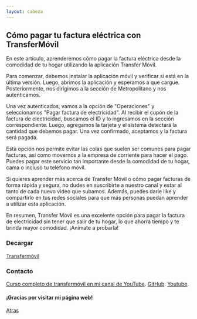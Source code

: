 ```yaml
---
layout: cabeza
---
```


## Cómo pagar tu factura eléctrica con TransferMóvil

En este artículo, aprenderemos cómo pagar la factura eléctrica desde la comodidad de tu hogar utilizando la aplicación Transfer Móvil.

Para comenzar, debemos instalar la aplicación móvil y verificar si está en la última versión. Luego, abrimos la aplicación y esperamos a que cargue. Posteriormente, nos dirigimos a la sección de Metropolitano y nos autenticamos.

Una vez autenticados, vamos a la opción de "Operaciones" y seleccionamos "Pagar factura de electricidad". Al recibir el cupón de la factura de electricidad, buscamos el ID y lo ingresamos en la sección correspondiente. Luego, agregamos la tarjeta y el sistema detectará la cantidad que debemos pagar. Una vez confirmado, aceptamos y la factura será pagada.

Esta opción nos permite evitar las colas que suelen ser comunes para pagar facturas, así como movernos a la empresa de corriente para hacer el pago. Puedes pagar este servicio tan importante desde la comodidad de tu hogar, cama o incluso tu teléfono móvil.

Si quieres aprender más acerca de Transfer Móvil o cómo pagar facturas de forma rápida y segura, no dudes en suscribirte a nuestro canal y estar al tanto de cada nuevo video que subamos. Además, puedes darle like y compartirlo en tus redes sociales para que más personas puedan aprender a utilizar esta aplicación.

En resumen, Transfer Móvil es una excelente opción para pagar la factura de electricidad sin tener que salir de tu hogar, lo que ahorra tiempo y te brinda mayor comodidad. ¡Anímate a probarla!

### Decargar

[Transfermóvil](https://www.etecsa.cu/es/aplicaciones/transfermovil)

### Contacto

[Curso completo de transfermóvil en mi canal de YouTube](https://youtube.com/playlist?list=PL9Lgme4PR4XDbaGv87gfR5AupKot9yf5Z).
[GitHub](https://github.com/Infor-Mayo).
[Youtube](https://youtube.com/@Infor-Mayo).

#### ¡Gracias por visitar mi página web!

[Atras](./1-curso-completo-transfermovil.md) 
